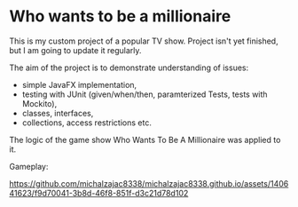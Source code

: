# Who wants to be a millionaire

This is my custom project of a popular TV show. Project isn't yet finished, but I am going to update it regularly.

The aim of the project is to demonstrate understanding of issues:
* simple JavaFX implementation,
* testing with JUnit (given/when/then, paramterized Tests, tests with Mockito),
* classes, interfaces,
* collections, access restrictions etc.

The logic of the game show Who Wants To Be A Millionaire was applied to it.

Gameplay:

https://github.com/michalzajac8338/michalzajac8338.github.io/assets/140641623/f9d70041-3b8d-46f8-851f-d3c21d78d102

